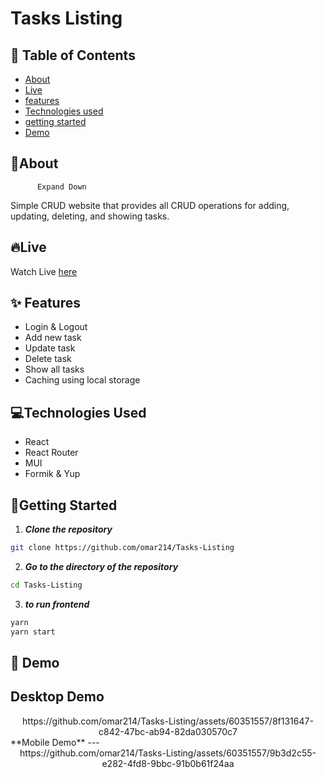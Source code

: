 # Tasks Listing
## 📝 Table of Contents
- [About](#about)
- [Live](#live)
- [features](#features)
- [Technologies used](#build)
- [getting started](#start)
- [Demo](#demo)

## 🚩About<a name = "about"></a>


    
          
            
    

          
          Expand Down
    
    
  
Simple CRUD website that provides all CRUD operations for adding, updating, deleting, and showing tasks.
## 🔥Live <a name = "live"></a>
Watch Live [here](https://digital-group-hub-task.surge.sh/)
## ✨ Features <a name = "features"></a>
- Login & Logout
- Add new task
- Update task
- Delete task
- Show all tasks
- Caching using local storage
## 💻Technologies Used<a name = "build"></a>
- React
- React Router
- MUI
- Formik & Yup
## 🏁Getting Started <a name = "start"></a>
1. **_Clone the repository_**
```bash
git clone https://github.com/omar214/Tasks-Listing
```
2. **_Go to the directory of the repository_**
```bash
cd Tasks-Listing
```
3. **_to run frontend_**
```bash
yarn
yarn start
```
## 🎥 Demo<a name = "demo"></a>
**Desktop Demo**
--- 
<div name = "demo" align="center" width=1189>
https://github.com/omar214/Tasks-Listing/assets/60351557/8f131647-c842-47bc-ab94-82da030570c7
</div>
**Mobile Demo**
--- 
<div name = "demo" align="center" width=1189>
https://github.com/omar214/Tasks-Listing/assets/60351557/9b3d2c55-e282-4fd8-9bbc-91b0b61f24aa
</div>
